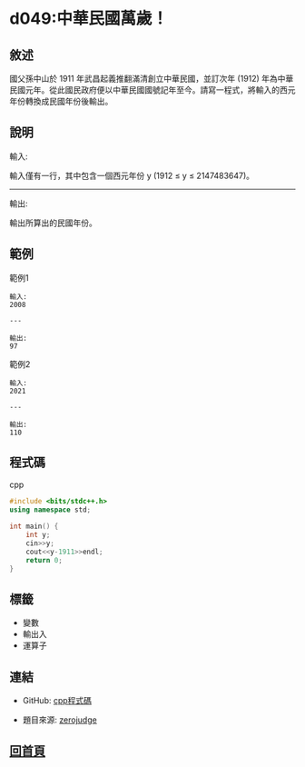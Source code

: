 
# d049:中華民國萬歲！

## 敘述

國父孫中山於 1911 年武昌起義推翻滿清創立中華民國，並訂次年 (1912) 年為中華民國元年。從此國民政府便以中華民國國號記年至今。請寫一程式，將輸入的西元年份轉換成民國年份後輸出。

## 說明

輸入:

輸入僅有一行，其中包含一個西元年份 y (1912 ≤ y ≤ 2147483647)。

---

輸出:

輸出所算出的民國年份。

## 範例

範例1

```text
輸入:
2008

---

輸出:
97
```

範例2

```text
輸入:
2021

---

輸出:
110
```

## 程式碼

cpp

```cpp
#include <bits/stdc++.h>
using namespace std;

int main() {
    int y;
    cin>>y;
    cout<<y-1911>>endl;
    return 0;
}

```

## 標籤
- 變數
- 輸出入
- 運算子


## 連結

- GitHub: [cpp程式碼](https://github.com/henryleecode23/solve_record/blob/main/zerojudge/d049/main.cpp)

- 題目來源: [zerojudge](https://zerojudge.tw/ShowProblem?problemid=d049)

## [回首頁](https://henryleecode23.github.io/solve_record/)
